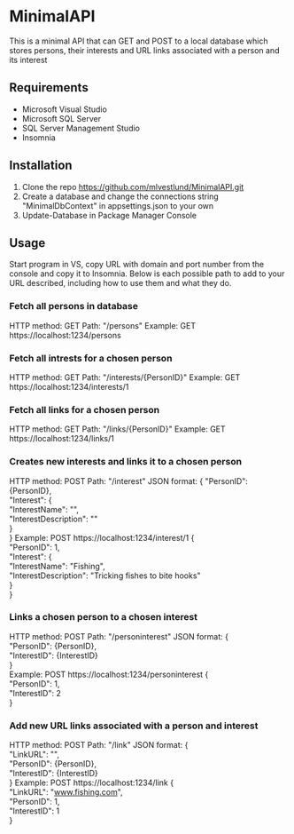 # MinimalAPI

This is a minimal API that can GET and POST to a local database which stores persons, their interests and URL links associated with a person and its interest

## Requirements
- Microsoft Visual Studio
- Microsoft SQL Server
- SQL Server Management Studio
- Insomnia

## Installation

1. Clone the repo https://github.com/mlvestlund/MinimalAPI.git
2. Create a database and change the connections string "MinimalDbContext" in appsettings.json to your own
3. Update-Database in Package Manager Console

## Usage
Start program in VS, copy URL with domain and port number from the console and copy it to Insomnia. Below is each possible path to add to your URL described, including how to use them and what they do.

### Fetch all persons in database
HTTP method: GET
Path: "/persons"
Example: GET https://localhost:1234/persons

### Fetch all intrests for a chosen person
HTTP method: GET
Path: "/interests/{PersonID}"
Example: GET https://localhost:1234/interests/1

### Fetch all links for a chosen person
HTTP method: GET
Path: "/links/{PersonID}"
Example: GET https://localhost:1234/links/1

### Creates new interests and links it to a chosen person
HTTP method: POST
Path: "/interest"
JSON format:
{
	"PersonID": {PersonID},  
 	"Interest": {  
  		"InterestName": "",  
    		"InterestDescription": ""  
	}  
 }
 Example: POST https://localhost:1234/interest/1
{  
	"PersonID": 1,  
 	"Interest": {  
  		"InterestName": "Fishing",  
    		"InterestDescription": "Tricking fishes to bite hooks"  
	}  
 }

### Links a chosen person to a chosen interest
HTTP method: POST
Path: "/personinterest"
JSON format:
{  
	"PersonID": {PersonID},  
 	"InterestID": {InterestID}  
}  
Example: POST https://localhost:1234/personinterest
{  
	"PersonID": 1,  
 	"InterestID": 2  
}

### Add new URL links associated with a person and interest
HTTP method: POST
Path: "/link"
JSON format:
{  
	"LinkURL": "",  
 	"PersonID": {PersonID},  
  	"InterestID": {InterestID}  
}
Example: POST https://localhost:1234/link
{  
	"LinkURL": "www.fishing.com",  
 	"PersonID": 1,  
  	"InterestID": 1  
}
